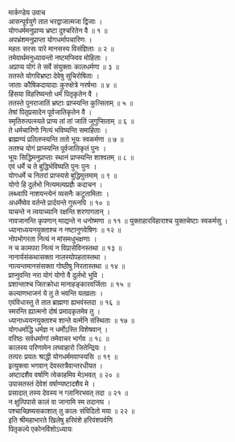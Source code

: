 मार्कण्डेय उवाच  
आसन्पूर्वयुगे तात भरद्वाजात्मजा द्विजाः ।  
योगधर्ममनुप्राप्य भ्रष्टा दुश्चरितेन वै ॥ १ ॥  
अपभ्रंशमनुप्राप्ता योगधर्मापचारिणः ।  
महतः सरसः पारे मानसस्य विसंज्ञिताः ॥ २ ॥  
तमेवार्थमनुध्यायन्तो नष्टमप्स्विव मोहिताः ।  
अप्राप्य योगं ते सर्वे संयुक्ताः कालधर्मणा ॥ ३ ॥  
ततस्ते योगविभ्रष्टा देवेषु सुचिरोषिताः ।  
जाताः कौषिकदायादाः कुरुक्षेत्रे नरर्षभाः ॥ ४ ॥  
हिंसया विहरिष्यन्तो धर्मं पितृकृतेन वै ।  
ततस्ते पुनराजातिं भ्रष्टाः प्राप्स्यन्ति कुत्सिताम् ॥ ५ ॥  
तेषां पितृप्रसादेन पूर्वजातिकृतेन वै ।  
स्मृतिरुत्पत्स्यते प्राप्य तां तां जातिं जुगुप्सिताम् ॥ ६ ॥  
ते धर्मचारिणो नित्यं भविष्यन्ति समाहिताः ।  
ब्राह्मण्यं प्रतिलप्स्यन्ति ततो भूयः स्वकर्मणा ॥ ७ ॥  
ततश्च योगं प्राप्स्यन्ति पूर्वजातिकृतं पुनः ।  
भूयः सिद्धिमनुप्राप्ताः स्थानं प्राप्स्यन्ति शाश्वतम् ॥ ८ ॥  
एवं धर्मे च ते बुद्धिर्भविष्यति पुनः पुनः ।  
योगधर्मे च नितरां प्राप्स्यसे बुद्धिमुत्तमाम् ॥ ९ ॥  
योगो हि दुर्लभो नित्यमल्पप्रज्ञैः कदाचन ।  
लब्ध्वापि नाशयन्त्येनं व्यसनैः कटुतामिताः ।  
अधर्मेष्वेव वर्तन्ते प्रार्दयन्ते गुरूनपि ॥ १० ॥  
याचन्ते न त्वयाच्यानि रक्षन्ति शरणागतान् ।  
नावजानन्ति कृपणान् माद्यन्ते न धनोष्मणा ॥ ११ ॥
युक्ताहारविहाराश्च युक्तचेष्टाः स्वकर्मसु ।  
ध्यानाध्ययनयुक्ताश्च न नष्टानुगवेषिणः ॥ १२ ॥  
नोपभोगरता नित्यं न मांसमधुभक्षणाः ।  
न च कामपरा नित्यं न विप्रासेविनस्तथा ॥ १३ ॥  
नानार्यसंकथासक्ता नालस्योपहतास्तथा ।  
नात्यन्तमानसंसक्ता गोष्ठीषु निरतास्तथा ॥ १४ ॥  
प्राप्नुवन्ति नरा योगं योगो वै दुर्लभो भुवि ।  
प्रशान्ताश्च जितक्रोधा मानाहङ्कारवर्जिताः ॥ १५ ॥  
कल्याणभाजनं ये तु ते भवन्ति यतव्रताः ।  
एवंविधास्तु ते तात ब्राह्मणा ह्यभवंस्तदा ॥ १६ ॥  
स्मरन्ति ह्यात्मनो दोषं प्रमादकृतमेव तु ।  
ध्यानाध्ययनयुक्ताश्च शान्ते वर्त्मनि संस्थिताः ॥ १७ ॥  
योगधर्माद्धि धर्मज्ञ न धर्मोऽस्ति विशेषवान् ।  
वरिष्ठः सर्वधर्माणां तमेवाचर भार्गव ॥ १८ ॥  
कालस्य परिणामेन लघ्वाहारो जितेन्द्रियः ।  
तत्परः प्रयतः श्राद्धी योगधर्ममवाप्स्यसि ॥ १९ ॥  
इत्युक्त्वा भगवान् देवस्तत्रैवान्तरधीयत ।  
अष्टादशैव वर्षाणि त्वेकाहमिव मेऽभवत् ॥ २० ॥  
उपासतस्तं देवेशं वर्षाण्यष्टादशैव मे ।  
प्रसादात् तस्य देवस्य न ग्लानिरभवत् तदा ॥ २१ ॥  
न क्षुत्पिपासे कालं वा जानामि स्म तदानघ ।  
पश्चाच्छिष्यसकाशात् तु कालः संविदितो मया ॥ २२ ॥  
इति श्रीमहाभारते खिलेषु हरिवंशे हरिवंशपर्वणि  
पितृकल्पे एकोनविंशोऽध्यायः
